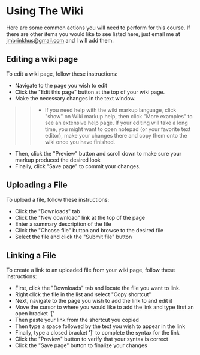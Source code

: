# Using The Wiki #

Here are some common actions you will need to perform for this course.  If there are other items you would like to see listed here, just email me at jmbrinkhus@gmail.com and I will add them.


## Editing a wiki page ##
To edit a wiki page, follow these instructions:
  * Navigate to the page you wish to edit
  * Click the "Edit this page" button at the top of your wiki page.
  * Make the necessary changes in the text window.
> > - If you need help with the wiki markup language, click "show" on Wiki markup help, then click "More examples" to see an extensive help page.  If your editing will take a long time, you might want to open notepad (or your favorite text editor), make your changes there and copy them onto the wiki once you have finished.
  * Then, click the "Preview" button and scroll down to make sure your markup produced the desired look
  * Finally, click "Save page" to commit your changes.

## Uploading a File ##
To upload a file, follow these instructions:
  * Click the "Downloads" tab
  * Click the "New download" link at the top of the page
  * Enter a summary description of the file
  * Click the "Choose file" button and browse to the desired file
  * Select the file and click the "Submit file" button

## Linking a File ##
To create a link to an uploaded file from your wiki page, follow these instructions:
  * First, click the "Downloads" tab and locate the file you want to link.
  * Right click the file in the list and select "Copy shortcut"
  * Next, navigate to the page you wish to add the link to and edit it
  * Move the cursor to where you would like to add the link and type first an open bracket '['
  * Then paste your link from the shortcut you copied
  * Then type a space followed by the text you wish to appear in the link
  * Finally, type a closed bracket ']' to complete the syntax for the link
  * Click the "Preview" button to verify that your syntax is correct
  * Click the "Save page" button to finalize your changes